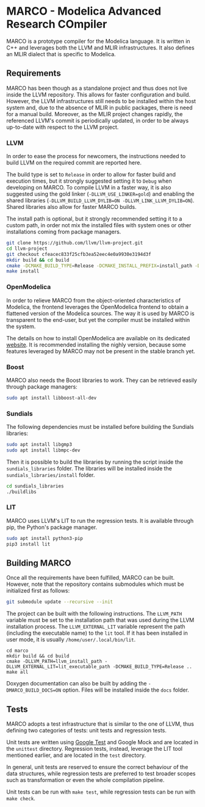 # MARCO - Modelica Advanced Research COmpiler
MARCO is a prototype compiler for the Modelica language.
It is written in C++ and leverages both the LLVM and MLIR infrastructures.
It also defines an MLIR dialect that is specific to Modelica.

## Requirements
MARCO has been though as a standalone project and thus does not live inside the LLVM repository. This allows for faster configuration and build.
However, the LLVM infrastructures still needs to be installed within the host system and, due to the absence of MLIR in public packages, there is need for a manual build. Moreover, as the MLIR project changes rapidly, the referenced LLVM's commit is periodically updated, in order to be always up-to-date with respect to the LLVM project.

### LLVM
In order to ease the process for newcomers, the instructions needed to build LLVM on the required commit are reported here.

The build type is set to `Release` in order to allow for faster build and execution times, but it strongly suggested setting it to `Debug` when developing on MARCO.
To compile LLVM in a faster way, it is also suggested using the gold linker (`-DLLVM_USE_LINKER=gold`) and enabling the shared libraries (`-DLLVM_BUILD_LLVM_DYLIB=ON -DLLVM_LINK_LLVM_DYLIB=ON`).
Shared libraries also allow for faster MARCO builds.

The install path is optional, but it strongly recommended setting it to a custom path, in order not mix the installed files with system ones or other installations coming from package managers.

```bash
git clone https://github.com/llvm/llvm-project.git
cd llvm-project
git checkout cfeacec833f25cfb3ea52eec4e0a9930e3194d3f
mkdir build && cd build
cmake -DCMAKE_BUILD_TYPE=Release -DCMAKE_INSTALL_PREFIX=install_path -DLLVM_INSTALL_UTILS=True -DLLVM_ENABLE_PROJECTS="clang;clang-tools-extra;libcxx;libcxxabi;mlir;openmp" ../llvm
make install
```

### OpenModelica
In order to relieve MARCO from the object-oriented characteristics of Modelica, the frontend leverages the OpenModelica frontend to obtain a flattened version of the Modelica sources. The way it is used by MARCO is transparent to the end-user, but yet the compiler must be installed within the system.

The details on how to install OpenModelica are available on its dedicated [website](https://openmodelica.org/).
It is recommended installing the nighly version, because some features leveraged by MARCO may not be present in the stable branch yet.

### Boost
MARCO also needs the Boost libraries to work. They can be retrieved easily through package managers:

```bash
sudo apt install libboost-all-dev
```

### Sundials
The following dependencies must be installed before building the Sundials libraries:

```bash
sudo apt install libgmp3
sudo apt install libmpc-dev
```

Then it is possible to build the libraries by running the script inside the `sundials_libraries` folder.
The libraries will be installed inside the `sundials_libraries/install` folder.

```bash
cd sundials_libraries
./buildlibs
```

### LIT
MARCO uses LLVM's LIT to run the regression tests. It is available through pip, the Python's package manager.

```bash
sudo apt install python3-pip
pip3 install lit
```

## Building MARCO
Once all the requirements have been fulfilled, MARCO can be built.
However, note that the repository contains submodules which must be initialized first as follows:

```bash
git submodule update --recursive --init
```

The project can be built with the following instructions.
The `LLVM_PATH` variable must be set to the installation path that was used during the LLVM installation process.
The `LLVM_EXTERNAL_LIT` variable represent the path (including the executable name) to the `lit` tool. If it has been installed in user mode, it is usually `/home/user/.local/bin/lit`.

```
cd marco
mkdir build && cd build
cmake -DLLVM_PATH=llvm_install_path -DLLVM_EXTERNAL_LIT=lit_executable_path -DCMAKE_BUILD_TYPE=Release ..
make all
```

Doxygen documentation can also be built by adding the `-DMARCO_BUILD_DOCS=ON` option. Files will be installed inside the `docs` folder.

## Tests
MARCO adopts a test infrastructure that is similar to the one of LLVM, thus defining two categories of tests: unit tests and regression tests.

Unit tests are written using [Google Test](https://github.com/google/googletest/) and Google Mock and are located in the `unittest` directory.
Regression tests, instead, leverage the LIT tool mentioned earlier, and are located in the `test` directory.

In general, unit tests are reserved to ensure the correct behaviour of the data structures, while regression tests are preferred to test broader scopes such as transformation or even the whole compilation pipeline. 

Unit tests can be run with `make test`, while regression tests can be run with `make check`.
